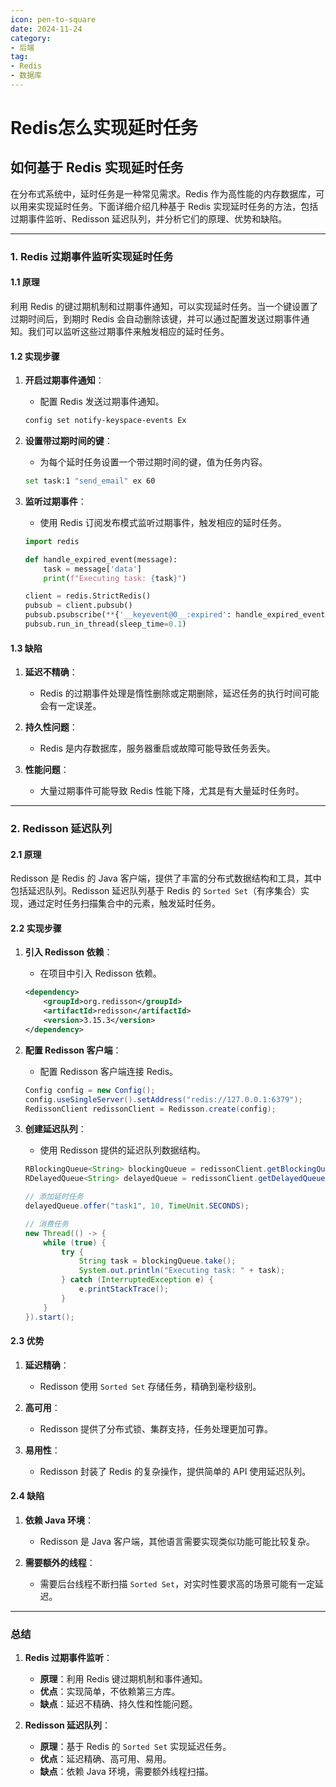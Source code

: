 ```yaml
---
icon: pen-to-square
date: 2024-11-24
category:
- 后端
tag:
- Redis
- 数据库
---
```

# Redis怎么实现延时任务
## **如何基于 Redis 实现延时任务**

在分布式系统中，延时任务是一种常见需求。Redis 作为高性能的内存数据库，可以用来实现延时任务。下面详细介绍几种基于 Redis 实现延时任务的方法，包括过期事件监听、Redisson 延迟队列，并分析它们的原理、优势和缺陷。

---

### **1. Redis 过期事件监听实现延时任务**

#### **1.1 原理**

利用 Redis 的键过期机制和过期事件通知，可以实现延时任务。当一个键设置了过期时间后，到期时 Redis 会自动删除该键，并可以通过配置发送过期事件通知。我们可以监听这些过期事件来触发相应的延时任务。

#### **1.2 实现步骤**

1. **开启过期事件通知**：
    - 配置 Redis 发送过期事件通知。
   ```bash
   config set notify-keyspace-events Ex
   ```

2. **设置带过期时间的键**：
    - 为每个延时任务设置一个带过期时间的键，值为任务内容。
   ```bash
   set task:1 "send_email" ex 60
   ```

3. **监听过期事件**：
    - 使用 Redis 订阅发布模式监听过期事件，触发相应的延时任务。
   ```python
   import redis

   def handle_expired_event(message):
       task = message['data']
       print(f"Executing task: {task}")

   client = redis.StrictRedis()
   pubsub = client.pubsub()
   pubsub.psubscribe(**{'__keyevent@0__:expired': handle_expired_event})
   pubsub.run_in_thread(sleep_time=0.1)
   ```

#### **1.3 缺陷**

1. **延迟不精确**：
    - Redis 的过期事件处理是惰性删除或定期删除，延迟任务的执行时间可能会有一定误差。

2. **持久性问题**：
    - Redis 是内存数据库，服务器重启或故障可能导致任务丢失。

3. **性能问题**：
    - 大量过期事件可能导致 Redis 性能下降，尤其是有大量延时任务时。

---

### **2. Redisson 延迟队列**

#### **2.1 原理**

Redisson 是 Redis 的 Java 客户端，提供了丰富的分布式数据结构和工具，其中包括延迟队列。Redisson 延迟队列基于 Redis 的 `Sorted Set`（有序集合）实现，通过定时任务扫描集合中的元素，触发延时任务。

#### **2.2 实现步骤**

1. **引入 Redisson 依赖**：
    - 在项目中引入 Redisson 依赖。
   ```xml
   <dependency>
       <groupId>org.redisson</groupId>
       <artifactId>redisson</artifactId>
       <version>3.15.3</version>
   </dependency>
   ```

2. **配置 Redisson 客户端**：
    - 配置 Redisson 客户端连接 Redis。
   ```java
   Config config = new Config();
   config.useSingleServer().setAddress("redis://127.0.0.1:6379");
   RedissonClient redissonClient = Redisson.create(config);
   ```

3. **创建延迟队列**：
    - 使用 Redisson 提供的延迟队列数据结构。
   ```java
   RBlockingQueue<String> blockingQueue = redissonClient.getBlockingQueue("delayQueue");
   RDelayedQueue<String> delayedQueue = redissonClient.getDelayedQueue(blockingQueue);

   // 添加延时任务
   delayedQueue.offer("task1", 10, TimeUnit.SECONDS);

   // 消费任务
   new Thread(() -> {
       while (true) {
           try {
               String task = blockingQueue.take();
               System.out.println("Executing task: " + task);
           } catch (InterruptedException e) {
               e.printStackTrace();
           }
       }
   }).start();
   ```

#### **2.3 优势**

1. **延迟精确**：
    - Redisson 使用 `Sorted Set` 存储任务，精确到毫秒级别。

2. **高可用**：
    - Redisson 提供了分布式锁、集群支持，任务处理更加可靠。

3. **易用性**：
    - Redisson 封装了 Redis 的复杂操作，提供简单的 API 使用延迟队列。

#### **2.4 缺陷**

1. **依赖 Java 环境**：
    - Redisson 是 Java 客户端，其他语言需要实现类似功能可能比较复杂。

2. **需要额外的线程**：
    - 需要后台线程不断扫描 `Sorted Set`，对实时性要求高的场景可能有一定延迟。

---

### **总结**

1. **Redis 过期事件监听**：
    - **原理**：利用 Redis 键过期机制和事件通知。
    - **优点**：实现简单，不依赖第三方库。
    - **缺点**：延迟不精确、持久性和性能问题。

2. **Redisson 延迟队列**：
    - **原理**：基于 Redis 的 `Sorted Set` 实现延迟任务。
    - **优点**：延迟精确、高可用、易用。
    - **缺点**：依赖 Java 环境，需要额外线程扫描。

